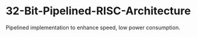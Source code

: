 # 32-Bit-Pipelined-RISC-Architecture
Pipelined implementation to enhance speed, low power consumption.
